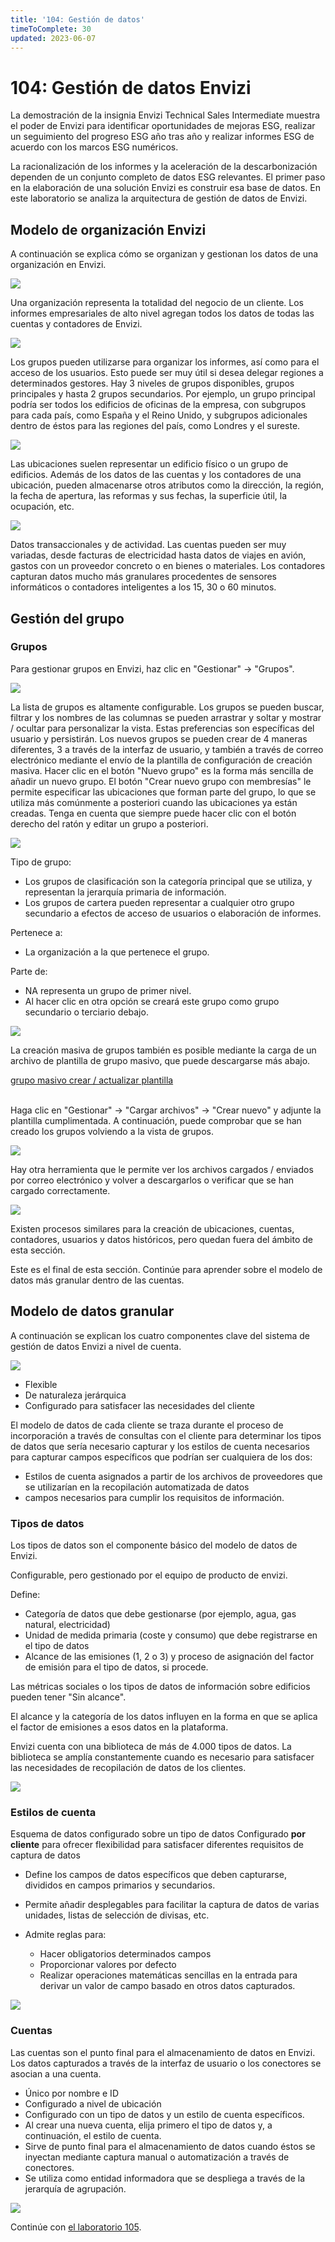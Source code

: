 ```yaml
---
title: '104: Gestión de datos'
timeToComplete: 30
updated: 2023-06-07
---
```


# 104: Gestión de datos Envizi

La demostración de la insignia Envizi Technical Sales Intermediate muestra el poder de Envizi para identificar oportunidades de mejoras ESG, realizar un seguimiento del progreso ESG año tras año y realizar informes ESG de acuerdo con los marcos ESG numéricos.

La racionalización de los informes y la aceleración de la descarbonización dependen de un conjunto completo de datos ESG relevantes. El primer paso en la elaboración de una solución Envizi es construir esa base de datos. En este laboratorio se analiza la arquitectura de gestión de datos de Envizi.

## Modelo de organización Envizi

A continuación se explica cómo se organizan y gestionan los datos de una organización en Envizi.

![](./images/104/organization.png)

Una organización representa la totalidad del negocio de un cliente. Los informes empresariales de alto nivel agregan todos los datos de todas las cuentas y contadores de Envizi.

![](./images/104/group.png)

Los grupos pueden utilizarse para organizar los informes, así como para el acceso de los usuarios. Esto puede ser muy útil si desea delegar regiones a determinados gestores. Hay 3 niveles de grupos disponibles, grupos principales y hasta 2 grupos secundarios. Por ejemplo, un grupo principal podría ser todos los edificios de oficinas de la empresa, con subgrupos para cada país, como España y el Reino Unido, y subgrupos adicionales dentro de éstos para las regiones del país, como Londres y el sureste.

![](./images/104/location.png)

Las ubicaciones suelen representar un edificio físico o un grupo de edificios. Además de los datos de las cuentas y los contadores de una ubicación, pueden almacenarse otros atributos como la dirección, la región, la fecha de apertura, las reformas y sus fechas, la superficie útil, la ocupación, etc.

![](./images/104/meter+account.png)

Datos transaccionales y de actividad. Las cuentas pueden ser muy variadas, desde facturas de electricidad hasta datos de viajes en avión, gastos con un proveedor concreto o en bienes o materiales. Los contadores capturan datos mucho más granulares procedentes de sensores informáticos o contadores inteligentes a los 15, 30 o 60 minutos.

## Gestión del grupo

### Grupos

Para gestionar grupos en Envizi, haz clic en "Gestionar" -> "Grupos".

![](./images/104/manage-groups.png)

La lista de grupos es altamente configurable. Los grupos se pueden buscar, filtrar y los nombres de las columnas se pueden arrastrar y soltar y mostrar / ocultar para personalizar la vista. Estas preferencias son específicas del usuario y persistirán. Los nuevos grupos se pueden crear de 4 maneras diferentes, 3 a través de la interfaz de usuario, y también a través de correo electrónico mediante el envío de la plantilla de configuración de creación masiva. Hacer clic en el botón "Nuevo grupo" es la forma más sencilla de añadir un nuevo grupo. El botón "Crear nuevo grupo con membresías" le permite especificar las ubicaciones que forman parte del grupo, lo que se utiliza más comúnmente a posteriori cuando las ubicaciones ya están creadas. Tenga en cuenta que siempre puede hacer clic con el botón derecho del ratón y editar un grupo a posteriori.

![](./images/104/group-view.png)

Tipo de grupo:

*   Los grupos de clasificación son la categoría principal que se utiliza, y representan la jerarquía primaria de información.
*   Los grupos de cartera pueden representar a cualquier otro grupo secundario a efectos de acceso de usuarios o elaboración de informes.

Pertenece a:

*   La organización a la que pertenece el grupo.

Parte de:

*   NA representa un grupo de primer nivel.
*   Al hacer clic en otra opción se creará este grupo como grupo secundario o terciario debajo.

![](./images/104/new-group.png)

La creación masiva de grupos también es posible mediante la carga de un archivo de plantilla de grupo masivo, que puede descargarse más abajo.

<a href='/envizi/Envizi_SetupGroups_VEST.xlsx'>grupo masivo crear / actualizar plantilla</a>
<br />
<br />

Haga clic en "Gestionar" -> "Cargar archivos" -> "Crear nuevo" y adjunte la plantilla cumplimentada. A continuación, puede comprobar que se han creado los grupos volviendo a la vista de grupos.

![](./images/104/template-upload.png)

Hay otra herramienta que le permite ver los archivos cargados / enviados por correo electrónico y volver a descargarlos o verificar que se han cargado correctamente.

![](./images/104/extract-groups.png)

Existen procesos similares para la creación de ubicaciones, cuentas, contadores, usuarios y datos históricos, pero quedan fuera del ámbito de esta sección.

Este es el final de esta sección. Continúe para aprender sobre el modelo de datos más granular dentro de las cuentas.

## Modelo de datos granular

A continuación se explican los cuatro componentes clave del sistema de gestión de datos Envizi a nivel de cuenta.

![](./images/104/data-model-summary.png)

*   Flexible
*   De naturaleza jerárquica
*   Configurado para satisfacer las necesidades del cliente

El modelo de datos de cada cliente se traza durante el proceso de incorporación a través de consultas con el cliente para determinar los tipos de datos que sería necesario capturar y los estilos de cuenta necesarios para capturar campos específicos que podrían ser cualquiera de los dos:

*   Estilos de cuenta asignados a partir de los archivos de proveedores que se utilizarían en la recopilación automatizada de datos
*   campos necesarios para cumplir los requisitos de información.

### Tipos de datos

Los tipos de datos son el componente básico del modelo de datos de Envizi.

Configurable, pero gestionado por el equipo de producto de envizi.

Define:

*   Categoría de datos que debe gestionarse (por ejemplo, agua, gas natural, electricidad)
*   Unidad de medida primaria (coste y consumo) que debe registrarse en el tipo de datos
*   Alcance de las emisiones (1, 2 o 3) y proceso de asignación del factor de emisión para el tipo de datos, si procede.

Las métricas sociales o los tipos de datos de información sobre edificios pueden tener "Sin alcance".

El alcance y la categoría de los datos influyen en la forma en que se aplica el factor de emisiones a esos datos en la plataforma.

Envizi cuenta con una biblioteca de más de 4.000 tipos de datos. La biblioteca se amplía constantemente cuando es necesario para satisfacer las necesidades de recopilación de datos de los clientes.

![](./images/104/data-types-example.png)

### Estilos de cuenta

Esquema de datos configurado sobre un tipo de datos Configurado **por cliente** para ofrecer flexibilidad para satisfacer diferentes requisitos de captura de datos

*   Define los campos de datos específicos que deben capturarse, divididos en campos primarios y secundarios.

*   Permite añadir desplegables para facilitar la captura de datos de varias unidades, listas de selección de divisas, etc.

*   Admite reglas para:

    *   Hacer obligatorios determinados campos
    *   Proporcionar valores por defecto
    *   Realizar operaciones matemáticas sencillas en la entrada para derivar un valor de campo basado en otros datos capturados.

![](./images/104/account-styles.png)

### Cuentas

Las cuentas son el punto final para el almacenamiento de datos en Envizi. Los datos capturados a través de la interfaz de usuario o los conectores se asocian a una cuenta.

*   Único por nombre e ID
*   Configurado a nivel de ubicación
*   Configurado con un tipo de datos y un estilo de cuenta específicos.
*   Al crear una nueva cuenta, elija primero el tipo de datos y, a continuación, el estilo de cuenta.
*   Sirve de punto final para el almacenamiento de datos cuando éstos se inyectan mediante captura manual o automatización a través de conectores.
*   Se utiliza como entidad informadora que se despliega a través de la jerarquía de agrupación.

![](./images/104/account-example.png)

Continúe con [el laboratorio 105](/envizi/105).
